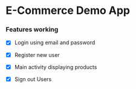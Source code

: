 # E-Commerce Demo App

### Features working
- [x] Login using email and password

- [x] Register new user

- [x] Main activity displaying products

- [x] Sign out Users



